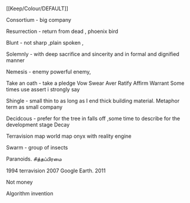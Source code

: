 [[Keep/Colour/DEFAULT]] 



Consortium - big company

Resurrection - return from dead , phoenix bird




Blunt - not sharp ,plain spoken , 


Solemnly - with deep sacrifice and sincerity and in formal and dignified manner 

Nemesis - enemy powerful enemy,  


Take an oath - take a pledge
         Vow 
          Swear
          Aver
           Ratify
           Affirm 
           Warrant
     Some times use assert i strongly say



Shingle - small thin to as long as I end thick building material.    Metaphor term as small company


Decidcous - prefer for the tree in falls off ,some time to describe for the development stage
Decay














Terravision map world map onyx with reality engine 

Swarm - group of insects








Paranoids.  சித்தப்பிரமை




1994 terravision
2007 Google Earth.  2011


Not money 

Algorithm invention 

















